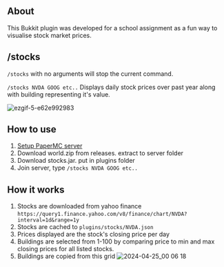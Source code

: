 
## About

This Bukkit plugin was developed for a school assignment as a fun way to visualise stock market prices.

## /stocks

`/stocks` with no arguments will stop the current command.

`/stocks NVDA GOOG etc..` Displays daily stock prices over past year along with building representing it's value.

![ezgif-5-e62e992983](https://github.com/markviews/minecraft-stocks-visualizer/assets/46404728/3012c4dd-f25a-4d32-932d-b9b53850291f)

## How to use

1. [Setup PaperMC server](https://docs.papermc.io/paper/getting-started)
2. Download world.zip from releases. extract to server folder
3. Download stocks.jar. put in plugins folder
4. Join server, type `/stocks NVDA GOOG etc..`

## How it works

1. Stocks are downloaded from yahoo finance `https://query1.finance.yahoo.com/v8/finance/chart/NVDA?interval=1d&range=1y`
2. Stocks are cached to `plugins/stocks/NVDA.json`
3. Prices displayed are the stock's closing price per day
4. Buildings are selected from 1-100 by comparing price to min and max closing prices for all listed stocks.
5. Buildings are copied from this grid
![2024-04-25_00 06 18](https://github.com/markviews/minecraft-stocks-visualizer/assets/46404728/ac056011-bd26-4f2a-9cd4-59541bc09a90)
